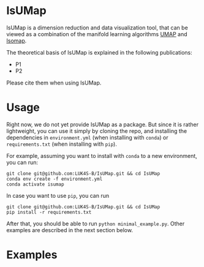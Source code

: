 # IsUMap

IsUMap is a dimension reduction and data visualization tool, that can be viewed as a combination of the manifold learning algorithms [UMAP](https://github.com/lmcinnes/umap) and [Isomap](https://scikit-learn.org/stable/modules/generated/sklearn.manifold.Isomap.html).

The theoretical basis of IsUMap is explained in the following publications:
  - P1
  - P2

Please cite them when using IsUMap.

# Usage

Right now, we do not yet provide IsUMap as a package. 
But since it is rather lightweight, you can use it simply by cloning the repo, and installing the dependencies in `environment.yml` (when installing with `conda`) or `requirements.txt` (when installing with `pip`). 

For example, assuming you want to install with `conda` to a new environment, you can run:
```
git clone git@github.com:LUK4S-B/IsUMap.git && cd IsUMap
conda env create -f environment.yml
conda activate isumap
```
In case you want to use `pip`, you can run
```
git clone git@github.com:LUK4S-B/IsUMap.git && cd IsUMap
pip install -r requirements.txt
```

After that, you should be able to run `python minimal_example.py`. Other examples are described in the next section below.

# Examples

